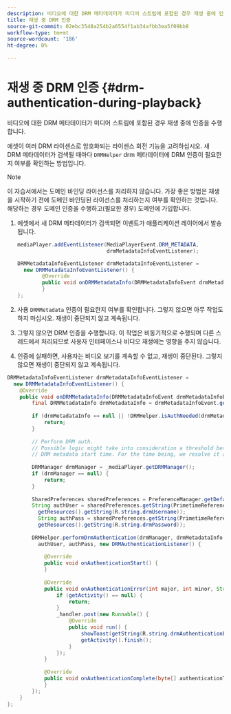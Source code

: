 ```yaml
---
description: 비디오에 대한 DRM 메타데이터가 미디어 스트림에 포함된 경우 재생 중에 인증을 수행합니다.
title: 재생 중 DRM 인증
source-git-commit: 02ebc3548a254b2a6554f1ab34afbb3ea5f09bb8
workflow-type: tm+mt
source-wordcount: '186'
ht-degree: 0%

---
```


# 재생 중 DRM 인증 {#drm-authentication-during-playback}

비디오에 대한 DRM 메타데이터가 미디어 스트림에 포함된 경우 재생 중에 인증을 수행합니다.

에셋이 여러 DRM 라이센스로 암호화되는 라이센스 회전 기능을 고려하십시오. 새 DRM 메타데이터가 검색될 때마다 `DRMHelper` drm 메타데이터에 DRM 인증이 필요한지 여부를 확인하는 방법입니다.

>[!NOTE]
>
>이 자습서에서는 도메인 바인딩 라이선스를 처리하지 않습니다. 가장 좋은 방법은 재생을 시작하기 전에 도메인 바인딩된 라이선스를 처리하는지 여부를 확인하는 것입니다. 해당하는 경우 도메인 인증을 수행하고(필요한 경우) 도메인에 가입합니다.

1. 에셋에서 새 DRM 메타데이터가 검색되면 이벤트가 애플리케이션 레이어에서 발송됩니다.

   ```java
   mediaPlayer.addEventListener(MediaPlayerEvent.DRM_METADATA,  
                                drmMetadataInfoEventListener); 
   
   DRMMetadataInfoEventListener drmMetadataInfoEventListener =  
     new DRMMetadataInfoEventListener() { 
           @Override 
           public void onDRMMetadataInfo(DRMMetadataInfoEvent drmMetadataInfoEvent) { 
           } 
   };
   ```

1. 사용 `DRMMetadata` 인증이 필요한지 여부를 확인합니다. 그렇지 않으면 아무 작업도 하지 마십시오. 재생이 중단되지 않고 계속됩니다.
1. 그렇지 않으면 DRM 인증을 수행합니다. 이 작업은 비동기적으로 수행되며 다른 스레드에서 처리되므로 사용자 인터페이스나 비디오 재생에는 영향을 주지 않습니다.
1. 인증에 실패하면, 사용자는 비디오 보기를 계속할 수 없고, 재생이 중단된다. 그렇지 않으면 재생이 중단되지 않고 계속됩니다.

```java
DRMMetadataInfoEventListener drmMetadataInfoEventListener =  
  new DRMMetadataInfoEventListener() { 
    @Override 
    public void onDRMMetadataInfo(DRMMetadataInfoEvent drmMetadataInfoEvent) { 
        final DRMMetadataInfo drmMetadataInfo = drmMetadataInfoEvent.getDRMMetadataInfo(); 
 
        if (drmMetadataInfo == null || !DRMHelper.isAuthNeeded(drmMetadataInfo.getDRMMetadata())) { 
            return; 
        } 
 
        // Perform DRM auth. 
        // Possible logic might take into consideration a threshold between the current player time and the 
        // DRM metadata start time. For the time being, we resolve it as soon as we receive the DRM metadata. 
 
        DRMManager drmManager = _mediaPlayer.getDRMManager(); 
        if (drmManager == null) { 
            return; 
        } 
 
        SharedPreferences sharedPreferences = PreferenceManager.getDefaultSharedPreferences(getActivity()); 
        String authUser = sharedPreferences.getString(PrimetimeReference.SETTINGS_DRM_USERNAME,  
          getResources().getString(R.string.drmUsername)); 
          String authPass = sharedPreferences.getString(PrimetimeReference.SETTINGS_DRM_PASSWORD,  
          getResources().getString(R.string.drmPassword)); 
 
        DRMHelper.performDrmAuthentication(drmManager, drmMetadataInfo.getDRMMetadata(),  
          authUser, authPass, new DRMAuthenticationListener() { 
 
            @Override 
            public void onAuthenticationStart() { 
            } 
 
            @Override 
            public void onAuthenticationError(int major, int minor, String erroString, String serverErrorURL) { 
                if (getActivity() == null) { 
                    return; 
                } 
                _handler.post(new Runnable() { 
                    @Override 
                    public void run() { 
                        showToast(getString(R.string.drmAuthenticationError)); 
                        getActivity().finish(); 
                    } 
                }); 
            } 
 
            @Override 
            public void onAuthenticationComplete(byte[] authenticationToken) { 
            } 
        }); 
    } 
};
```

